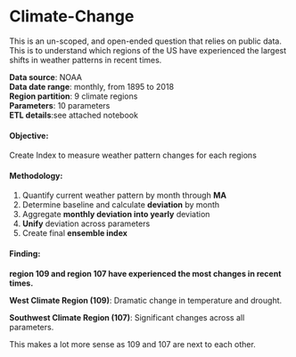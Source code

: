 # Climate-Change
This is an un-scoped, and open-ended question that relies on public data. This is to understand which regions of the US have experienced the largest shifts in weather patterns in recent times.


__Data source__: NOAA  
__Data date range__: monthly, from 1895 to 2018  
__Region partition__: 9 climate regions   
__Parameters__: 10 parameters  
__ETL details__:see attached notebook  


#### Objective:   
Create Index to measure weather pattern changes for each regions  

#### Methodology:  
1. Quantify current weather pattern by month through __MA__  
2. Determine baseline and calculate __deviation__ by month  
3. Aggregate __monthly deviation into yearly__ deviation  
4. __Unify__ deviation across parameters   
5. Create final __ensemble index__  


#### Finding: 

__region 109 and region 107 have experienced the most changes in recent times.__  

__West Climate Region (109)__: Dramatic change in temperature and drought.  

__Southwest Climate Region (107)__: Significant changes across all parameters.   

This makes a lot more sense as 109 and 107 are next to each other.   
